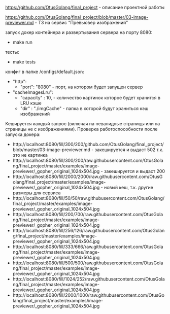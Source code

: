 https://github.com/OtusGolang/final_project - описание проектной работы

https://github.com/OtusGolang/final_project/blob/master/03-image-previewer.md - ТЗ на сервис "Превьювер изображений"

запуск докер контейнера и развертывания сервера на порту 8080:
- make run

тесты:
- make tests

конфиг в папке /configs/default.json:
- "http": 
  - "port": "8080" - порт, на котором будет запущен сервер
- "cacheImagesLru":
  - "capacity" : 10, - количество картинок которое будет хранится в LRU кэше
  - "dir" : "./imgCache" - папка в которой будут храниться кэш изображений

Кешируется каждый запрос (включая на невалидные страницы или на страницы не с изображениями).
Проверка работоспособности после запуска докера:
- http://localhost:8080/fill/300/200/github.com/OtusGolang/final_project/blob/master/03-image-previewer.md - закешируется и выдаст 502 т.к. это не картинка
- http://localhost:8080/fill/300/200/raw.githubusercontent.com/OtusGolang/final_project/master/examples/image-previewer/_gopher_original_1024x504.jpg - закешируется и выдаст 200
- http://localhost:8080/fill/2000/2000/raw.githubusercontent.com/OtusGolang/final_project/master/examples/image-previewer/_gopher_original_1024x504.jpg - новый кеш, т.к. другие размеры для сервиса
- http://localhost:8080/fill/50/50/raw.githubusercontent.com/OtusGolang/final_project/master/examples/image-previewer/_gopher_original_1024x504.jpg
- http://localhost:8080/fill/200/700/raw.githubusercontent.com/OtusGolang/final_project/master/examples/image-previewer/_gopher_original_1024x504.jpg
- http://localhost:8080/fill/256/126/raw.githubusercontent.com/OtusGolang/final_project/master/examples/image-previewer/_gopher_original_1024x504.jpg
- http://localhost:8080/fill/333/666/raw.githubusercontent.com/OtusGolang/final_project/master/examples/image-previewer/_gopher_original_1024x504.jpg
- http://localhost:8080/fill/500/500/raw.githubusercontent.com/OtusGolang/final_project/master/examples/image-previewer/_gopher_original_1024x504.jpg
- http://localhost:8080/fill/1024/252/raw.githubusercontent.com/OtusGolang/final_project/master/examples/image-previewer/_gopher_original_1024x504.jpg
- http://localhost:8080/fill/2000/1000/raw.githubusercontent.com/OtusGolang/final_project/master/examples/image-previewer/_gopher_original_1024x504.jpg
 
